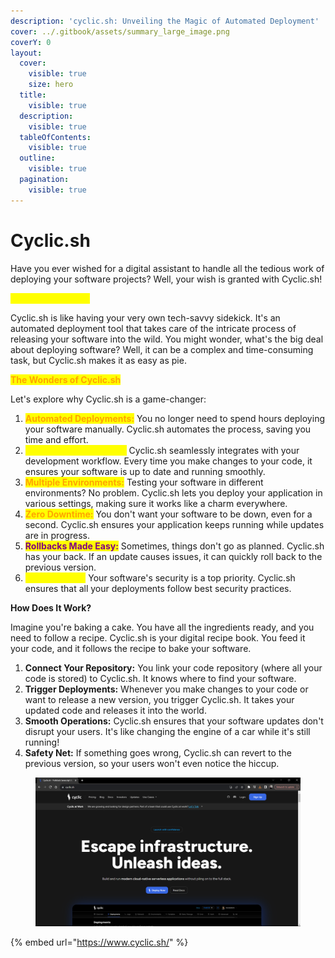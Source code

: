 ```yaml
---
description: 'cyclic.sh: Unveiling the Magic of Automated Deployment'
cover: ../.gitbook/assets/summary_large_image.png
coverY: 0
layout:
  cover:
    visible: true
    size: hero
  title:
    visible: true
  description:
    visible: true
  tableOfContents:
    visible: true
  outline:
    visible: true
  pagination:
    visible: true
---
```


# Cyclic.sh

Have you ever wished for a digital assistant to handle all the tedious work of deploying your software projects? Well, your wish is granted with Cyclic.sh!

<mark style="color:yellow;">**What Is Cyclic.sh?**</mark>

Cyclic.sh is like having your very own tech-savvy sidekick. It's an automated deployment tool that takes care of the intricate process of releasing your software into the wild. You might wonder, what's the big deal about deploying software? Well, it can be a complex and time-consuming task, but Cyclic.sh makes it as easy as pie.

<mark style="color:orange;">**The Wonders of Cyclic.sh**</mark>

Let's explore why Cyclic.sh is a game-changer:

1. <mark style="color:orange;">**Automated Deployments:**</mark> You no longer need to spend hours deploying your software manually. Cyclic.sh automates the process, saving you time and effort.
2. <mark style="color:yellow;">**Continuous Integration:**</mark> Cyclic.sh seamlessly integrates with your development workflow. Every time you make changes to your code, it ensures your software is up to date and running smoothly.
3. <mark style="color:orange;">**Multiple Environments:**</mark> Testing your software in different environments? No problem. Cyclic.sh lets you deploy your application in various settings, making sure it works like a charm everywhere.
4. <mark style="color:orange;">**Zero Downtime:**</mark> You don't want your software to be down, even for a second. Cyclic.sh ensures your application keeps running while updates are in progress.
5. <mark style="color:purple;">**Rollbacks Made Easy:**</mark> Sometimes, things don't go as planned. Cyclic.sh has your back. If an update causes issues, it can quickly roll back to the previous version.
6. <mark style="color:yellow;">**Security First:**</mark> Your software's security is a top priority. Cyclic.sh ensures that all your deployments follow best security practices.

**How Does It Work?**

Imagine you're baking a cake. You have all the ingredients ready, and you need to follow a recipe. Cyclic.sh is your digital recipe book. You feed it your code, and it follows the recipe to bake your software.

1. **Connect Your Repository:** You link your code repository (where all your code is stored) to Cyclic.sh. It knows where to find your software.
2. **Trigger Deployments:** Whenever you make changes to your code or want to release a new version, you trigger Cyclic.sh. It takes your updated code and releases it into the world.
3. **Smooth Operations:** Cyclic.sh ensures that your software updates don't disrupt your users. It's like changing the engine of a car while it's still running!
4. **Safety Net:** If something goes wrong, Cyclic.sh can revert to the previous version, so your users won't even notice the hiccup.



<figure><img src="../.gitbook/assets/Screenshot 2023-11-06 153129 (1).png" alt=""><figcaption></figcaption></figure>

{% embed url="https://www.cyclic.sh/" %}
